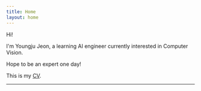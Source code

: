```yaml
---
title: Home
layout: home
---
```


Hi!

I'm Youngju Jeon, a learning AI engineer currently interested in Computer Vision.

Hope to be an expert one day!

This is my [CV](https://drive.google.com/file/d/19uyMMR-3i-BUArrPnV2F2CmEREt_IRQk/view?usp=share_link).

----

